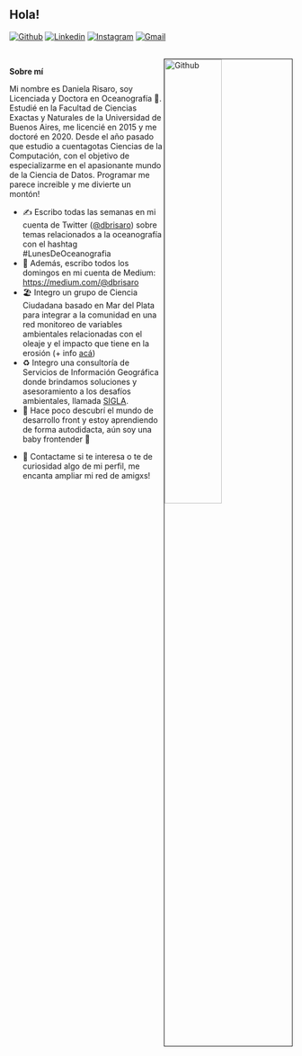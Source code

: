 ## Hola!

[![Github](https://img.shields.io/badge/-Github-000?style=flat&logo=Github&logoColor=white)](https://github.com/dbrisaro)
[![Linkedin](https://img.shields.io/badge/-LinkedIn-blue?style=flat&logo=Linkedin&logoColor=white)](https://www.linkedin.com/in/daniela-risaro-539420145/)
[![Instagram](https://img.shields.io/badge/-Instagram-c13584?style=flat&labelColor=c13584&logo=instagram&logoColor=white)](https://www.instagram.com/dani.risaro/)
[![Gmail](https://img.shields.io/badge/-Gmail-c14438?style=flat&logo=Gmail&logoColor=white)](mailto:dbrisaro@gmail.com)

<br />
 <!-- <img width="45%" border="1" align="right" alt="Github" src="https://i.ibb.co/7Gk4JqG/beach-github.gif" /> -->
<img width="45%" border="1" align="right" alt="Github"  src="https://i.ibb.co/rF5pcfg/beach-wallpaper.png" alt="beach-wallpaper"/>

**Sobre mí**

Mi nombre es Daniela Risaro, soy Licenciada y Doctora en Oceanografía 🌊. Estudié en la Facultad de Ciencias Exactas y Naturales de la Universidad de Buenos Aires, me licencié en 2015 y me doctoré en 2020. Desde el año pasado que estudio a cuentagotas Ciencias de la Computación, con el objetivo de especializarme en el apasionante mundo de la Ciencia de Datos. Programar me parece increible y me divierte un montón!

- ✍️ Escribo todas las semanas en mi cuenta de Twitter ([@dbrisaro](https://twitter.com/dbrisaro)) sobre temas relacionados a la oceanografía con el hashtag #LunesDeOceanografia
- 📝 Además, escribo todos los domingos en mi cuenta de Medium: https://medium.com/@dbrisaro
- 🏖️ Integro un grupo de Ciencia Ciudadana basado en Mar del Plata para integrar a la comunidad en una red monitoreo de variables ambientales relacionadas con el oleaje y el impacto que tiene en la erosión (+ info [acá][ccm])
- ♻️ Integro una consultoría de Servicios de Información Geográfica donde brindamos soluciones y asesoramiento a los desafíos ambientales, llamada [SIGLA].
- 🌱 Hace poco descubrí el mundo de desarrollo front y estoy aprendiendo de forma autodidacta, aún soy una baby frontender 👶
 <!-- - 👯 Busco nuevos horizontes laborales como científica de datos -->
- 💬 Contactame si te interesa o te de curiosidad algo de mi perfil, me encanta ampliar mi red de amigxs!

[ccm]: https://instagram.com/ccm_mdp
[SIGLA]: https://siglatino.netlify.app


<!--
**dbrisaro/dbrisaro** is a ✨ _special_ ✨ repository because its `README.md` (this file) appears on your GitHub profile.

Here are some ideas to get you started:

- 🔭 I’m currently working on ...
- 🌱 I’m currently learning ...
- 👯 I’m looking to collaborate on ...
- 🤔 I’m looking for help with ...
- 💬 Ask me about ...
- 📫 How to reach me: ...
- 😄 Pronouns: ...
- ⚡ Fun fact: ...
-->
